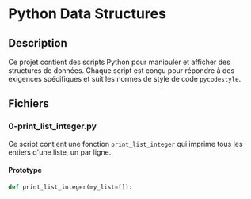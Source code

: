 # Python Data Structures

## Description
Ce projet contient des scripts Python pour manipuler et afficher des structures de données. Chaque script est conçu pour répondre à des exigences spécifiques et suit les normes de style de code `pycodestyle`.

## Fichiers

### 0-print_list_integer.py
Ce script contient une fonction `print_list_integer` qui imprime tous les entiers d'une liste, un par ligne.

#### Prototype
```python
def print_list_integer(my_list=[]):